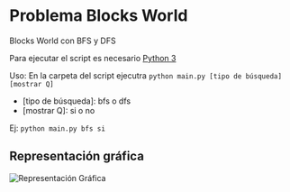 # Problema Blocks World
Blocks World con BFS y DFS

Para ejecutar el script es necesario [Python 3](https://www.python.org/downloads/)

Uso: En la carpeta del script ejecutra `python main.py [tipo de búsqueda] [mostrar Q]`
- [tipo de búsqueda]: bfs o dfs
- [mostrar Q]: si o no

Ej: `python main.py bfs si`

## Representación gráfica
![Representación Gráfica](https://raw.githubusercontent.com/Eddward27/Tarea-1-IA/master/Explicaci%C3%B3n%20Rep..png)
